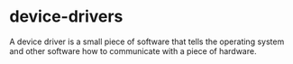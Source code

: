 # device-drivers
A device driver is a small piece of software that tells the operating system and other software how to communicate with a piece of hardware.
